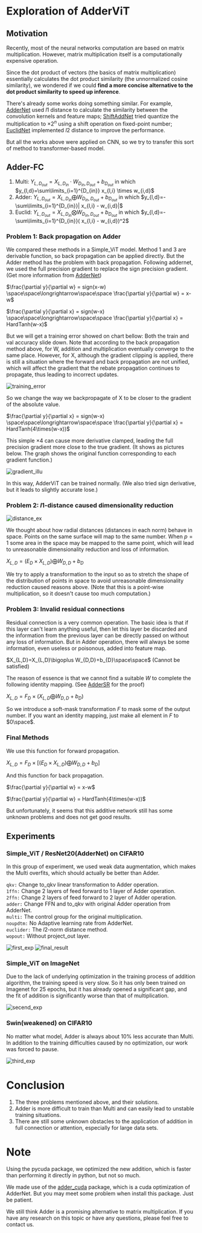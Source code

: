 # Exploration of AdderViT

## Motivation

Recently, most of the neural networks computation are based on matrix multiplication. However, matrix multiplication itself is a computationally expensive operation. 

Since the dot product of vectors (the basics of matrix multiplication) essentially calculates the dot product similarity (the unnormalized cosine similarity), we wondered if we could **find a more concise alternative to the dot product similarity to speed up inference**.

There's already some works doing something similar. For example, [AdderNet](https://arxiv.org/abs/1912.13200) used $l1$ distance to calculate the similarity between the convolution kernels and feature maps; [ShiftAddNet](https://proceedings.neurips.cc/paper/2020/file/1cf44d7975e6c86cffa70cae95b5fbb2-Paper.pdf) tried quantize the multiplication to $\times2^n$ using a shift operation on fixed-point number; [EuclidNet](https://arxiv.org/abs/2212.11803) implemented $l2$ distance to improve the performance. 

But all the works above were applied on CNN, so we try to transfer this sort of method to transformer-based model. 

## Adder-FC

1. Multi: $Y_{L,D_{out}}=X_{L,D_{in}}\cdot W_{D_{in},D_{out}}+b_{D_{out}}$ in which $y_{l,d}=\sum\limits_{i=1}^{D_{in}} x_{l,i} \times w_{i,d}$  
2. Adder: $Y_{L,D_{out}}=X_{L,D_{in}}\bigoplus W_{D_{in},D_{out}}+b_{D_{out}}$ in which $y_{l,d}=-\sum\limits_{i=1}^{D_{in}}| x_{l,i} - w_{i,d}|$  
3. Euclid: $Y_{L,D_{out}}=X_{L,D_{in}}\bigotimes W_{D_{in},D_{out}}+b_{D_{out}}$ in which $y_{l,d}=-\sum\limits_{i=1}^{D_{in}}( x_{l,i} - w_{i,d})^2$

### Problem 1: Back propagation on Adder

We compared these methods in a Simple_ViT model. Method 1 and 3 are derivable function, so back propagation can be applied directly. But the Adder method has the problem with back propagation. Following addernet, we used the full precision gradient to replace the sign precision gradient. (Get more information from [AdderNet](https://arxiv.org/abs/1912.13200))

$\frac{\partial y}{\partial w} = sign(x-w) \space\space\longrightarrow\space\space \frac{\partial y}{\partial w} = x-w$

$\frac{\partial y}{\partial x} = sign(w-x) \space\space\longrightarrow\space\space \frac{\partial y}{\partial x} = HardTanh(w-x)$

But we will get a training error showed on chart bellow: Both the train and val accuracy slide down. Note that according to the back propagation method above, for W, addition and multiplication eventually converge to the same place. However, for X, although the gradient clipping is applied, there is still a situation where the forward and back propagation are not unified, which will affect the gradient that the rebate propagation continues to propagate, thus leading to incorrect updates.

![training_error](./pictures/train_error.png)

So we change the way we backpropagate of X to be closer to the gradient of the absolute value.

$\frac{\partial y}{\partial x} = sign(w-x) \space\space\longrightarrow\space\space \frac{\partial y}{\partial x} = HardTanh(4\times(w-x))$

This simple $\times4$ can cause more derivative clamped, leading the full precision gradient more close to the true gradient. (It shows as pictures below. The graph shows the original function corresponding to each gradient function.)

![gradient_illu](./pictures/gradient_illu.png)

In this way, AdderViT can be trained normally. (We also tried sign derivative, but it leads to  slightly accurate lose.)

### Problem 2: $l1$-distance caused dimensionality reduction

![distance_ex](./pictures/distance_ex.jpg)

We thought about how radial distances (distances in each norm) behave in space. Points on the same surface will map to the same number. When $p=1$ some area in the space may be mapped to the same point, which will lead to unreasonable dimensionality reduction and loss of information.

$X_{L,D}=(E_{D}\times X_{L,D})\bigoplus W_{D,D}+b_{D}$

We try to apply a transformation to the input so as to stretch the shape of the distribution of points in space to avoid unreasonable dimensionality reduction caused reasons above. (Note that this is a point-wise multiplication, so it doesn't cause too much computation.)

### Problem 3: Invalid residual connections

Residual connection is a very common operation. The basic idea is that if this layer can't learn anything useful, then let this layer be discarded and the information from the previous layer can be directly passed on without any loss of information. But in Adder operation, there will always be some information, even useless or poisonous, added into feature map. 

$X_{L,D}=X_{L,D}\bigoplus W_{D,D}+b_{D}\space\space$ (Cannot be satisfied)

The reason of essence is that we cannot find a suitable $W$ to complete the following identity mapping. (See [AdderSR](https://arxiv.org/abs/2009.08891) for the proof)

$X_{L,D}=F_{D}\times (X_{L,D}\bigoplus W_{D,D}+b_{D})$ 

So we introduce a soft-mask transformation $F$ to mask some of the output number. If you want an identity mapping, just make all element in $F$ to $0\space$.

### Final Methods

We use this function for forward propagation.

$X_{L,D}=F_{D}\times [(E_{D}\times X_{L,D})\bigoplus W_{D,D}+b_{D}]$

And this function for back propagation.

$\frac{\partial y}{\partial w} = x-w$

$\frac{\partial y}{\partial w} = HardTanh(4\times(w-x))$

But unfortunately, it seems that this additive network still has some unknown problems and does not get good results.

## Experiments

### Simple_ViT / ResNet20(AdderNet) on CIFAR10  

In this group of experiment, we used weak data augmentation, which makes the Multi overfits, which should actually be better than Adder.

``qkv:`` Change to_qkv linear transformation to Adder operation.  
``1ffn:`` Change 2 layers of feed forward to 1 layer of Adder operation.  
``2ffn:`` Change 2 layers of feed forward to 2 layer of Adder operation.  
``adder:`` Change FFN and to_qkv with original Adder operation from AdderNet.    
``multi:`` The control group for the original multiplication.   
``noupdtm:`` No Adaptive learning rate from AdderNet.   
``euclider:`` The $l2$-norm distance method.  
``wopout:`` Without project_out layer.  

![first_exp](./pictures/first_exp.png)
![final_result](./pictures/final_result.png)

### Simple_ViT on ImageNet

Due to the lack of underlying optimization in the training process of addition algorithm, the training speed is very slow. So it has only been trained on Imagenet for 25 epochs, but it has already opened a significant gap, and the fit of addition is significantly worse than that of multiplication.

![secend_exp](./pictures/secend_exp.png)

### Swin(weakened) on CIFAR10

No matter what model, Adder is always about 10% less accurate than Multi. In addition to the training difficulties caused by no optimization, our work was forced to pause.

![third_exp](./pictures/third_exp.png)

# Conclusion

1. The three problems mentioned above, and their solutions.
2. Adder is more difficult to train than Multi and can easily lead to unstable training situations.
3. There are still some unknown obstacles to the application of addition in full connection or attention, especially for large data sets.

# Note

Using the pycuda package, we optimized the new addition, which is faster than performing it directly in python, but not so much.

We made use of the [adder_cuda](https://github.com/LingYeAI/AdderNetCUDA) package, which is a cuda optimization of AdderNet. But you may meet some problem when install this package. Just be patient.

We still think Adder is a promising alternative to matrix multiplication. If you have any research on this topic or have any questions, please feel free to contact us.